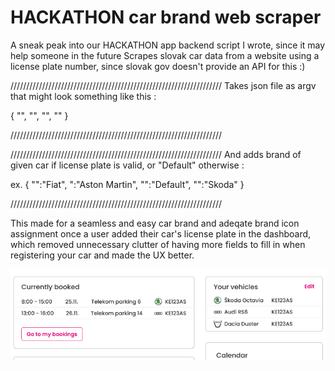 # HACKATHON car brand web scraper

A sneak peak into our HACKATHON app backend script I wrote, since it may help someone in the future 
Scrapes slovak car data from a website using a license plate number, since slovak gov doesn't provide an API for this :)


///////////////////////////////////////////////////////////////////
Takes json file as argv that might look something like this : 

{
"<license plate number>",
"<license plate number>",
"<license plate number>",
"<license plate number>"
}

///////////////////////////////////////////////////////////////////


///////////////////////////////////////////////////////////////////
And adds brand of given car if license plate is valid, or "Default" otherwise :

ex. 
{
"<license plate number>":"Fiat",
"<license plate number>:"Aston Martin",
"<license plate number>":"Default",
"<license plate number>":"Skoda"
}

///////////////////////////////////////////////////////////////////

This made for a seamless and easy car brand and adeqate brand icon assignment once a user added their car's license plate in the dashboard, which removed unnecessary clutter of having more fields to fill in when registering your car and made the UX better. 

![Alt text](preview.png?raw=true "App integration")
